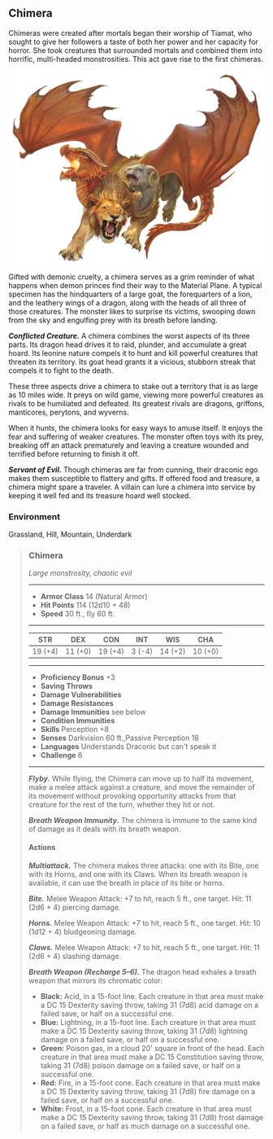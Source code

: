 ## Chimera
Chimeras were created after mortals began their worship of Tiamat, who sought to give her followers a taste of both her power and her capacity for horror. She took creatures that surrounded mortals and combined them into horrific, multi-headed monstrosities. This act gave rise to the first chimeras.

![](Chimera.png)

Gifted with demonic cruelty, a chimera serves as a grim reminder of what happens when demon princes find their way to the Material Plane. A typical specimen has the hindquarters of a large goat, the forequarters of a lion, and the leathery wings of a dragon, along with the heads of all three of those creatures. The monster likes to surprise its victims, swooping down from the sky and engulfing prey with its breath before landing.

***Conflicted Creature.*** A chimera combines the worst aspects of its three parts. Its dragon head drives it to raid, plunder, and accumulate a great hoard. Its leonine nature compels it to hunt and kill powerful creatures that threaten its territory. Its goat head grants it a vicious, stubborn streak that compels it to fight to the death.

These three aspects drive a chimera to stake out a territory that is as large as 10 miles wide. It preys on wild game, viewing more powerful creatures as rivals to be humiliated and defeated. Its greatest rivals are dragons, griffons, manticores, perytons, and wyverns.

When it hunts, the chimera looks for easy ways to amuse itself. It enjoys the fear and suffering of weaker creatures. The monster often toys with its prey, breaking off an attack prematurely and leaving a creature wounded and terrified before returning to finish it off.

***Servant of Evil.*** Though chimeras are far from cunning, their draconic ego makes them susceptible to flattery and gifts. If offered food and treasure, a chimera might spare a traveler. A villain can lure a chimera into service by keeping it well fed and its treasure hoard well stocked.

### Environment
Grassland, Hill, Mountain, Underdark

>### Chimera
>*Large monstrosity, chaotic evil*
>___
>- **Armor Class** 14 (Natural Armor)
>- **Hit Points** 114 (12d10 + 48)
>- **Speed** 30 ft., fly 60 ft.
>___
>|**STR**|**DEX**|**CON**|**INT**|**WIS**|**CHA**|
>|:---:|:---:|:---:|:---:|:---:|:---:|
>|19 (+4)|11 (+0)|19 (+4)|3 (-4)|14 (+2)|10 (+0)|
>
>___
>- **Proficiency Bonus** +3
>- **Saving Throws** 
>- **Damage Vulnerabilities** 
>- **Damage Resistances** 
>- **Damage Immunities** see below
>- **Condition Immunities** 
>- **Skills** Perception +8
>- **Senses** Darkvision 60 ft.,Passive Perception 18
>- **Languages** Understands Draconic but can't speak it
>- **Challenge** 6
>___
>***Flyby.*** While flying, the Chimera can move up to half its movement, make a melee attack against a creature, and move the remainder of its movement without provoking opportunity attacks from that creature for the rest of the turn, whether they hit or not.
>
>***Breath Weapon Immunity.*** The chimera is immune to the same kind of damage as it deals with its breath weapon.
>
>#### Actions
>***Multiattack.*** The chimera makes three attacks: one with its Bite, one with its Horns, and one with its Claws. When its breath weapon is available, it can use the breath in place of its bite or horns.
>
>***Bite.*** Melee Weapon Attack: +7 to hit, reach 5 ft., one target. Hit: 11 (2d6 + 4) piercing damage.
>
>***Horns.*** Melee Weapon Attack: +7 to hit, reach 5 ft., one target. Hit: 10 (1d12 + 4) bludgeoning damage.
>
>***Claws.*** Melee Weapon Attack: +7 to hit, reach 5 ft., one target. Hit: 11 (2d6 + 4) slashing damage.
>
>***Breath Weapon (Recharge 5–6).*** The dragon head exhales a breath weapon that mirrors its chromatic color:
>
>* **Black:** Acid, in a 15-foot line. Each creature in that area must make a DC 15 Dexterity saving throw, taking 31 (7d8) acid damage on a failed save, or half on a successful one.
>* **Blue:** Lightning, in a 15-foot line. Each creature in that area must make a DC 15 Dexterity saving throw, taking 31 (7d8) lightning damage on a failed save, or half on a successful one.
>* **Green:** Poison gas, in a cloud 20' square in front of the head. Each creature in that area must make a DC 15 Constitution saving throw, taking 31 (7d8) poison damage on a failed save, or half on a successful one.
>* **Red:** Fire, in a 15-foot cone. Each creature in that area must make a DC 15 Dexterity saving throw, taking 31 (7d8) fire damage on a failed save, or half on a successful one.
>* **White:** Frost, in a 15-­foot cone. Each creature in that area must make a DC 15 Dexterity saving throw, taking 31 (7d8) frost damage on a failed save, or half as much damage on a successful one.
>